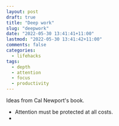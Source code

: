 ```yaml
---
layout: post
draft: true
title: "Deep work"
slug: "deepwork"
date: "2022-05-30 13:41:41+11:00"
lastmod: "2022-05-30 13:41:42+11:00"
comments: false
categories:
  - lifehacks
tags:
  - depth
  - attention
  - focus
  - productivity
---
```


Ideas from Cal Newport's book.


- Attention must be protected at all costs.
-
